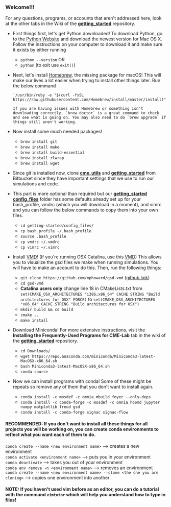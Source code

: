 ### **Welcome!!!**

For any questions, programs, or accounts that aren't addressed here, look at the other tabs in the Wiki of the [**getting_started**](https://bitbucket.org/cmelab/getting-started/wiki/Home) repository. 

* First things first, let's get Python downloaded! To download Python, go to the [Python Website](https://www.python.org/downloads/) and download the newest version for Mac OS X. Follow the instructions on your computer to download it and make sure it exists by either running
    * `python --version` OR
    * `python` (to exit use `exit()`)

* Next, let's install [Homebrew](https://brew.sh), the missing package for macOS! This will make our lives a lot easier when trying to install other things later. Run the below command

      `/usr/bin/ruby -e "$(curl -fsSL https://raw.githubusercontent.com/Homebrew/install/master/install)"`

      If you are having issues with Homebrew or something isn't downloading correctly, `brew doctor` is a great command to check and see what is going on. You may also need to do `brew upgrade` if things still aren't working.

* Now install some much needed packages!
    * `brew install git`
    * `brew install make`
    * `brew install build-essential`
    * `brew install rlwrap`
    * `brew install wget`

* Since git is installed now, clone [**cme_utils**](https://bitbucket.org/cmelab/cme_utils/src/master/) and [**getting_started**](https://bitbucket.org/cmelab/getting-started/src/master/) from Bitbucket since they have important settings that we use to run our simulations and code.

* This part is more optional than required but our [**getting_started config_files**](https://bitbucket.org/cmelab/getting-started/src/master/config_files/) folder has some defaults already set up for your bash_profile, vmdrc (which you will download in a moment), and vimrc and you can follow the below commands to copy them into your own files. 
    * `cd getting-started/config_files/`
    * `cp bash_profile ~/.bash_profile`
    * `source .bash_profile`
    * `cp vmdrc ~/.vmdrc`
    * `cp vimrc ~/.vimrc`

* Install [VMD](https://www.ks.uiuc.edu/Research/vmd/)! (If you're running OSX Catalina, use this [VMD](https://www.ks.uiuc.edu/Research/vmd/mailing_list/vmd-l/31208.html)) This allows you to visualize the gsd files we make when running simulations. You will have to make an account to do this. Then, run the following things:
    * `git clone https://github.com/mphoward/gsd-vmd` ([github link](https://github.com/mphoward/gsd-vmd))
    * `cd gsd-vmd`
    * **Catalina users only** change line 18 in CMakeLists.txt from `set(CMAKE_OSX_ARCHITECTURES "i386;x86_64" CACHE STRING "Build architectures for OSX" FORCE)` to `set(CMAKE_OSX_ARCHITECTURES "x86_64" CACHE STRING "Build architectures for OSX")`
    * `mkdir build && cd build`
    * `cmake ..`
    * `make install`

* Download Miniconda! For more extensive instructions, visit the **Installing the Frequently-Used Programs for CME-Lab** tab in the wiki of the [**getting_started**](https://bitbucket.org/cmelab/getting-started/src/master/) repository. 
    * `cd Downloads/`
    * `wget https://repo.anaconda.com/miniconda/Miniconda3-latest-MacOSX-x86_64.sh`
    * `bash Miniconda3-latest-MacOSX-x86_64.sh`
    * `conda source`

* Now we can install programs with conda! Some of these might be repeats so remove any of them that you don't want to install again.
    * `conda install -c mosdef -c omnia mbuild foyer --only-deps`
    * `conda install -c conda-forge -c mosdef -c omnia hoomd jupyter numpy matplotlib freud gsd`
    * `conda install -c conda-forge signac signac-flow`

#### **RECOMMENDED:** If you don't want to install all these things for all projects you will be working on, you can create conda environments to reflect what you want each of them to do.
`conda create --name <new environment name>` --> creates a new environment  
`conda activate <environment name>` --> puts you in your environment  
`conda deactivate` --> takes you out of your environment  
`conda env remove -n <environment name>` --> removes an environment  
`conda create --name <new environment name> --clone <the one you are cloning>` --> copies one environment into another

#### **NOTE:** If you haven't used vim before as an editor, you can do a tutorial with the command `vimtutor` which will help you understand how to type in files!